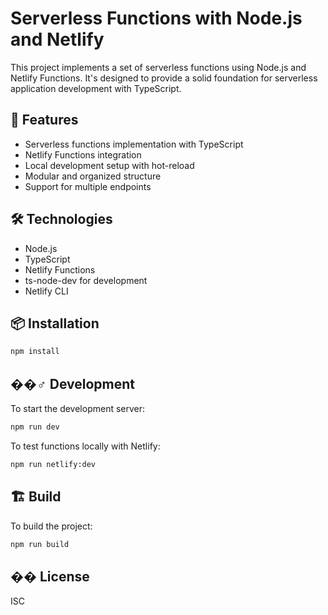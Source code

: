 # Serverless Functions with Node.js and Netlify

This project implements a set of serverless functions using Node.js and Netlify Functions. It's designed to provide a solid foundation for serverless application development with TypeScript.

## 🚀 Features

- Serverless functions implementation with TypeScript
- Netlify Functions integration
- Local development setup with hot-reload
- Modular and organized structure
- Support for multiple endpoints

## 🛠️ Technologies

- Node.js
- TypeScript
- Netlify Functions
- ts-node-dev for development
- Netlify CLI

## 📦 Installation

```bash
npm install
```

## ��‍♂️ Development

To start the development server:

```bash
npm run dev
```

To test functions locally with Netlify:

```bash
npm run netlify:dev
```

## 🏗️ Build

To build the project:

```bash
npm run build
```

## �� License

ISC
